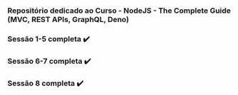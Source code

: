 ### Repositório dedicado ao Curso - NodeJS - The Complete Guide (MVC, REST APIs, GraphQL, Deno)

### Sessão 1-5 completa ✔️
### Sessão 6-7 completa ✔️
### Sessão 8 completa ✔️
